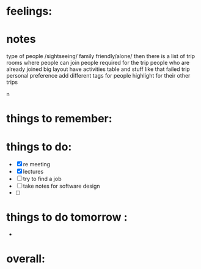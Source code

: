 # feelings:

# notes
type of people /sightseeing/
family friendly/alone/
then there is a list of trip rooms where people can join
people required for the trip
people who are already joined
big layout 
have activities table and stuff like that
failed trip personal preference
add different tags for people 
highlight for their other trips 

 n
# things to remember:

# things to do:
- [x] re meeting 
- [x] lectures
- [ ] try to find a job 
- [ ] take notes for software design
- [ ] 
# things to do tomorrow :
- 
# overall:

